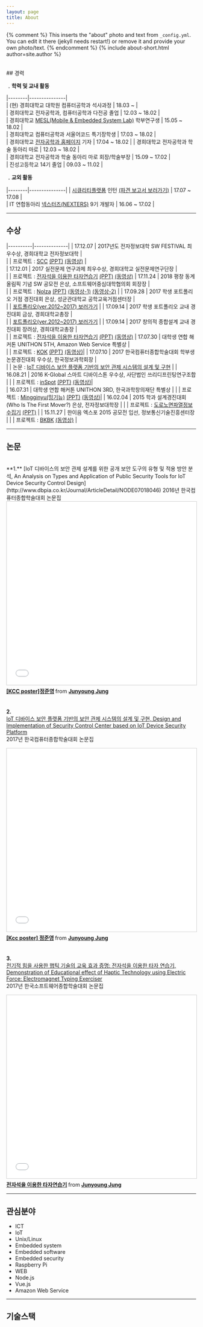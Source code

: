 ```yaml
---
layout: page
title: About
---
```


{% comment %}
  This inserts the "about" photo and text from `_config.yml`.
  You can edit it there (jekyll needs restart!) or remove it and provide your own photo/text.
{% endcomment %}
{% include about-short.html author=site.author %}

<br/>
## 경력  

**﹒학력 및 교내 활동**  

|--------|---------------|  
| (현) 경희대학교 대학원 컴퓨터공학과 석사과정 | 18.03 ~ |  
| 경희대학교 전자공학과, 컴퓨터공학과 다전공 졸업 | 12.03 ~ 18.02 |  
| 경희대학교 [MESL(Mobile & Embedded System Lab)](http://mesl.khu.ac.kr/) 학부연구생 | 15.05 ~ 18.02 |  
| 경희대학교 컴퓨터공학과 서울어코드 특기장학생 | 17.03 ~ 18.02 |  
| 경희대학교 [전자공학과 홈페이지](http://enr.khu.ac.kr/index.php?hCode=BOARD&bo_idx=1) 기자 | 17.04 ~ 18.02 | 
| 경희대학교 전자공학과 학술 동아리 마로 | 12.03 ~ 18.02 |  
| 경희대학교 전자공학과 학술 동아리 마로 회장/학술부장 | 15.09 ~ 17.02 |  
| 진성고등학교 14기 졸업 | 09.03 ~ 11.02 |

**﹒교외 활동**  

|--------|---------------|
| [시큐리티플랫폼](https://www.kr.securityplatform.co.kr/) 인턴 [(파견 보고서 보러가기)](./public/intern.pdf) | 17.07 ~ 17.08 |  
| IT 연합동아리 [넥스터즈(NEXTERS)](http://teamnexters.com/) 9기 개발자 | 16.06 ~ 17.02 |  


***

## 수상  

|----------|--------------|
| 17.12.07 | 2017년도 전자정보대학 SW FESTIVAL 최우수상, 경희대학교 전자정보대학 |  
|          | 프로젝트 : [SCC](https://sauber92.github.io/2017/12/28/scc/) [(PPT)](https://www.slideshare.net/JunyoungJung8/scc-security-control-center) [(동영상)](https://www.youtube.com/watch?v=i4zGi6ksuR4&list=PLTj4ip-QW96t1ieBhfBDOQUF5N73PTrt2&index=2) |  
| 17.12.01 | 2017 실전문제 연구과제 최우수상, 경희대학교 실전문제연구단장 |  
|          | 프로젝트 : [전자석을 이용한 타자연습기](https://sauber92.github.io/2017/06/07/graduation-project/) [(PPT)](https://www.slideshare.net/JunyoungJung8/team608-77488804) [(동영상)](https://youtu.be/ZEWkTbEnWDc)
| 17.11.24 | 2018 평창 동계올림픽 기념 SW 공모전 은상, 소프트웨어중심대학협의회 회장장 |  
|          | 프로젝트 : [Nolza](https://sauber92.github.io/2017/12/27/nolza/) [(PPT)](https://www.slideshare.net/JunyoungJung8/2018-sw-nolza-activity-curation-service) [(동영상-1)](https://www.youtube.com/watch?v=bOjz14wolck&list=PLTj4ip-QW96vjFo_UbMcP9qv7Ne7OVDKL&index=2) [(동영상-2)](https://www.youtube.com/watch?v=yH_-CQ9dutc&index=1&list=PLTj4ip-QW96vjFo_UbMcP9qv7Ne7OVDKL) |
| 17.09.28 | 2017 학생 포트폴리오 거점 경진대회 은상, 성균관대학교 공학교육거점센터장 |  
|          | [포트폴리오(ver.2012~2017) 보러가기](https://www.slideshare.net/secret/3KQJBUxLI2uVpG) |
| 17.09.14 | 2017 학생 포트폴리오 교내 경진대회 금상, 경희대학교총장 |  
|          | [포트폴리오(ver.2012~2017) 보러가기](https://www.slideshare.net/secret/3KQJBUxLI2uVpG) |
| 17.09.14 | 2017 창의적 종합설계 교내 경진대회 장려상, 경희대학교총장 |  
|          | 프로젝트 : [전자석을 이용한 타자연습기](https://sauber92.github.io/2017/06/07/graduation-project/) [(PPT)](https://www.slideshare.net/JunyoungJung8/team608-77488804) [(동영상)](https://youtu.be/ZEWkTbEnWDc)
| 17.07.30 | 대학생 연합 해커톤 UNITHON 5TH, Amazon Web Service 특별상 |  
|          | 프로젝트 : [KOK](https://sauber92.github.io/2017/08/01/unithon7team/) [(PPT)](https://www.slideshare.net/JunyoungJung8/unithon-5th-kok) [(동영상)](https://youtu.be/80MWKoK_LUw?list=PLTj4ip-QW96vjFo_UbMcP9qv7Ne7OVDKL)|
| 17.07.10 | 2017 한국컴퓨터종합학술대회 학부생 논문경진대회 우수상, 한국정보과학회장 |  
|          | 논문 : [IoT 디바이스 보안 플랫폼 기반의 보안 관제 시스템의 설계 및 구현](../../Junyoung-paper-2017.pdf) |
| 16.08.21 | 2016 K-Global 스마트 디바이스톤 우수상, 사단법인 쓰리디프린팅연구조합 |
|          | 프로젝트 : [inSpot](/2016/09/04/inspot/) [(PPT)](http://www.slideshare.net/JunyoungJung8/2016-kglobal-inspot) [(동영상)](https://youtu.be/j9xFvVKSiaI)|  
| 16.07.31 | 대학생 연합 해커톤 UNITHON 3RD, 한국과학창의재단 특별상 |
|          | 프로젝트 : [Mingginyu(밍기뉴)](/2016/08/06/unithon-mingginyu/) [(PPT)](http://www.slideshare.net/JunyoungJung8/unithon-3rd-mingginyuppt) [(동영상)](https://youtu.be/RAKVhlfUBJU)|
| 16.02.04 | 2015 학과 설계경진대회(Who Is The First Mover?) 은상, 전자정보대학장 |
|          | 프로젝트 : [도로노면파열정보수집기](/2016/02/06/khuee/) [(PPT)](http://www.slideshare.net/JunyoungJung8/2015-ppt-69803906) |
| 15.11.27 | 한이음 엑스포 2015 공모전 입선, 정보통신기술진흥센터장 |
|          | 프로젝트 : [BKBK](/2015/12/30/haneium/) [(동영상)](https://youtu.be/rTMsQeGkx3I) |


***
## 논문  
<br/>
**1.**  
[IoT 디바이스의 보안 관제 설계를 위한 공개 보안 도구의 유형 및 적용 방안 분석, An Analysis on Types and Application of Public Security Tools for IoT Device Security Control Design](http://www.dbpia.co.kr/Journal/ArticleDetail/NODE07018046)  
2016년 한국컴퓨터종합학술대회 논문집  

<iframe src="//www.slideshare.net/slideshow/embed_code/key/uKbZMs5h26qd7v" width="595" height="485" frameborder="0" marginwidth="0" marginheight="0" scrolling="no" style="border:1px solid #CCC; border-width:1px; margin-bottom:5px; max-width: 100%;" allowfullscreen> </iframe> <div style="margin-bottom:5px"> <strong> <a href="//www.slideshare.net/JunyoungJung8/kcc-poster" title="[KCC poster]정준영" target="_blank">[KCC poster]정준영</a> </strong> from <strong><a target="_blank" href="//www.slideshare.net/JunyoungJung8">Junyoung Jung</a></strong> </div>

<br/>  

**2.**  
[IoT 디바이스 보안 플랫폼 기반의 보안 관제 시스템의 설계 및 구현, Design and Implementation of Security Control Center based on IoT Device Security Platform](http://www.dbpia.co.kr/Journal/ArticleDetail/NODE07207806?TotalCount=0&Seq=1&isIdentifyAuthor=1&Collection=0&isFullText=0&specificParam=0&SearchMethod=0&Page=1&PageSize=20)  
2017년 한국컴퓨터종합학술대회 논문집  

<iframe src="//www.slideshare.net/slideshow/embed_code/key/B85HxM3bbB1nbo" width="595" height="485" frameborder="0" marginwidth="0" marginheight="0" scrolling="no" style="border:1px solid #CCC; border-width:1px; margin-bottom:5px; max-width: 100%;" allowfullscreen> </iframe> <div style="margin-bottom:5px"> <strong> <a href="//www.slideshare.net/JunyoungJung8/kcc-poster-77221797" title="[Kcc poster] 정준영" target="_blank">[Kcc poster] 정준영</a> </strong> from <strong><a target="_blank" href="https://www.slideshare.net/JunyoungJung8">Junyoung Jung</a></strong> </div>

<br/>  

**3.**  
[전기적 힘을 사용한 햅틱 기술의 교육 효과 증명: 전자석을 이용한 타자 연습기, Demonstration of Educational effect of Haptic Technology using Electric Force: Electromagnet Typing Exerciser](http://www.dbpia.co.kr/Journal/ArticleDetail/NODE07322818?TotalCount=0&Seq=1&isIdentifyAuthor=1&Collection=0&isFullText=0&specificParam=0&SearchMethod=0&Page=1&PageSize=20)  
2017년 한국소프트웨어종합학술대회 논문집  

<iframe src="//www.slideshare.net/slideshow/embed_code/key/fRsLyrmoZn0PQP" width="595" height="485" frameborder="0" marginwidth="0" marginheight="0" scrolling="no" style="border:1px solid #CCC; border-width:1px; margin-bottom:5px; max-width: 100%;" allowfullscreen> </iframe> <div style="margin-bottom:5px"> <strong> <a href="//www.slideshare.net/JunyoungJung8/team608-77488804" title="[team608] 전자석을 이용한 타자연습기" target="_blank">전자석을 이용한 타자연습기</a> </strong> from <strong><a href="//www.slideshare.net/JunyoungJung8" target="_blank">Junyoung Jung</a></strong> </div>

***

## 관심분야  

* ICT  
* IoT  
* Unix/Linux  
* Embedded system  
* Embedded software  
* Embedded security  
* Raspberry Pi  
* WEB  
* Node.js  
* Vue.js  
* Amazon Web Service

***

## 기술스택  

<a frameborder="0" data-theme="dark" data-stack-embed="true" data-layers="1,2,3,4" href="https://embed.stackshare.io/stacks/embed/de8bb25a479628eed30d3d630dfa68"/><script async src="https://cdn1.stackshare.io/javascripts/client-code.js" charset="utf-8"></script>
